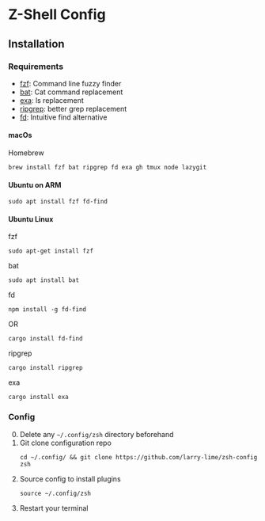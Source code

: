 # Z-Shell Config

## Installation

### Requirements

- [fzf](https://github.com/junegunn/fzf): Command line fuzzy finder
- [bat](https://github.com/sharkdp/bat): Cat command replacement
- [exa](https://github.com/ogham/exa): ls replacement
- [ripgrep](https://github.com/BurntSushi/ripgrep): better grep replacement
- [fd](https://github.com/sharkdp/fd): Intuitive find alternative

#### macOs

Homebrew

```shell
brew install fzf bat ripgrep fd exa gh tmux node lazygit
```

#### Ubuntu on ARM

```shell
sudo apt install fzf fd-find
```

#### Ubuntu Linux

fzf

```shell
sudo apt-get install fzf
```

bat

```shell
sudo apt install bat
```

fd

```shell
npm install -g fd-find
```

OR

```shell
cargo install fd-find
```

ripgrep

```shell
cargo install ripgrep
```

exa

```shell
cargo install exa
```

### Config

0. Delete any `~/.config/zsh` directory beforehand
1. Git clone configuration repo
   ```shell
   cd ~/.config/ && git clone https://github.com/larry-lime/zsh-config zsh
   ```
2. Source config to install plugins
   ```shell
   source ~/.config/zsh
   ```
3. Restart your terminal
